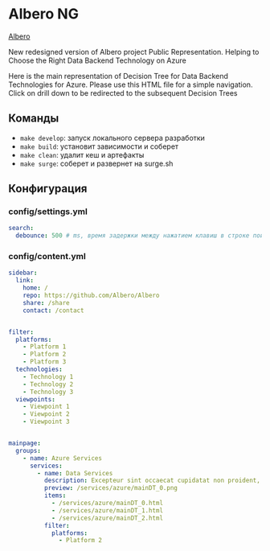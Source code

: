 # Albero NG

[Albero](https://albero.surge.sh)

New redesigned version of Albero project Public Representation. Helping to Choose the Right Data Backend Technology on
Azure

Here is the main representation of Decision Tree for Data Backend Technologies for Azure. Please use this HTML file for
a simple navigation. Click on drill down to be redirected to the subsequent Decision Trees

## Команды

- `make develop`: запуск локального сервера разработки
- `make build`: установит зависимости и соберет
- `make clean`: удалит кеш и артефакты
- `make surge`: соберет и развернет на surge.sh

## Конфигурация

### config/settings.yml

```yaml
search:
  debounce: 500 # ms, время задержки между нажатием клавиш в строке поиска
```

### config/content.yml

```yaml
sidebar:
  link:
    home: /
    repo: https://github.com/Albero/Albero
    share: /share
    contact: /contact


filter:
  platforms:
    - Platform 1
    - Platform 2
    - Platform 3
  technologies:
    - Technology 1
    - Technology 2
    - Technology 3
  viewpoints:
    - Viewpoint 1
    - Viewpoint 2
    - Viewpoint 3


mainpage:
  groups:
    - name: Azure Services
      services:
        - name: Data Services
          description: Excepteur sint occaecat cupidatat non proident, sunt in culpa qui officia deserunt mollit anim id est laborum.
          preview: /services/azure/mainDT_0.png
          items:
            - /services/azure/mainDT_0.html
            - /services/azure/mainDT_1.html
            - /services/azure/mainDT_2.html
          filter:
            platforms:
              - Platform 2
```
